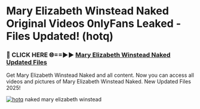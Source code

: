 # Mary Elizabeth Winstead Naked Original Videos 0nlyFans Leaked - Files Updated! (hotq)

<h3>🔴 CLICK HERE 🌐==►► <a href="https://tinyurl.com/yckcrads" rel="nofollow">Mary Elizabeth Winstead Naked Updated Files</a></h3>

Get Mary Elizabeth Winstead Naked and all content. Now you can access all videos and pictures of Mary Elizabeth Winstead Naked. New Updated Files 2025!

[![hotq](https://i.imgur.com/hpKpOFt.gif)](https://tinyurl.com/yckcrads)
naked mary elizabeth winstead